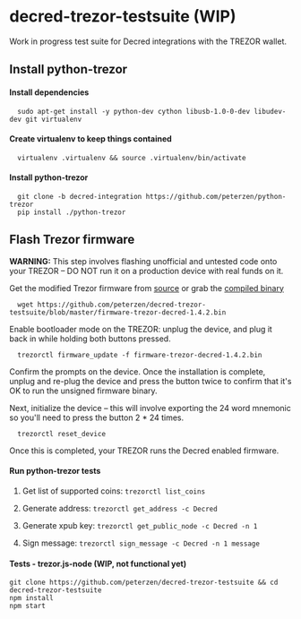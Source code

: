 # decred-trezor-testsuite (WIP)

Work in progress test suite for Decred integrations with the TREZOR wallet.  

## Install python-trezor

#### Install dependencies
```
  sudo apt-get install -y python-dev cython libusb-1.0-0-dev libudev-dev git virtualenv
```

#### Create virtualenv to keep things contained

```
  virtualenv .virtualenv && source .virtualenv/bin/activate
```

#### Install python-trezor

```
  git clone -b decred-integration https://github.com/peterzen/python-trezor
  pip install ./python-trezor  
```

## Flash Trezor firmware

**WARNING:** This step involves flashing unofficial and untested code onto your TREZOR – DO NOT run it on a production device with real funds on it.

Get the modified Trezor firmware from [source](https://github.com/peterzen/trezor-mcu/tree/decred-integration) or grab the [compiled binary](https://github.com/peterzen/decred-trezor-testsuite/blob/master/firmware-trezor-decred-1.4.2.bin)

```
  wget https://github.com/peterzen/decred-trezor-testsuite/blob/master/firmware-trezor-decred-1.4.2.bin
```
Enable bootloader mode on the TREZOR: unplug the device, and plug it back in while holding both buttons pressed. 

```  
  trezorctl firmware_update -f firmware-trezor-decred-1.4.2.bin
```

Confirm the prompts on the device.  Once the installation is complete, unplug and re-plug the device and press the button twice to confirm that it's OK to run the unsigned firmware binary.

Next, initialize the device – this will involve exporting the 24 word mnemonic so you'll need to press the button 2 * 24 times. 

```
  trezorctl reset_device
```
Once this is completed, your TREZOR runs the Decred enabled firmware.

#### Run python-trezor tests

1. Get list of supported coins: ```trezorctl list_coins```

2. Generate address: ```trezorctl get_address -c Decred ```

3. Generate xpub key: ```trezorctl get_public_node -c Decred -n 1 ``` 

4. Sign message: ```trezorctl sign_message -c Decred -n 1 message```


#### Tests - trezor.js-node (WIP, not functional yet)


```
git clone https://github.com/peterzen/decred-trezor-testsuite && cd decred-trezor-testsuite
npm install
npm start

```
